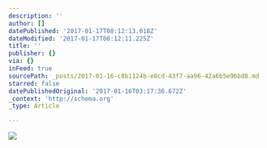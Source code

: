 ```yaml
---
description: ''
author: []
datePublished: '2017-01-17T08:12:13.018Z'
dateModified: '2017-01-17T08:12:11.225Z'
title: ''
publisher: {}
via: {}
inFeed: true
sourcePath: _posts/2017-01-16-c8b1124b-e8cd-43f7-aa96-42a6b5e96bd8.md
starred: false
datePublishedOriginal: '2017-01-16T03:17:36.672Z'
_context: 'http://schema.org'
_type: Article

---
```

![](https://the-grid-user-content.s3-us-west-2.amazonaws.com/d01c8260-a471-462a-9670-31ab63abd13d.jpg)